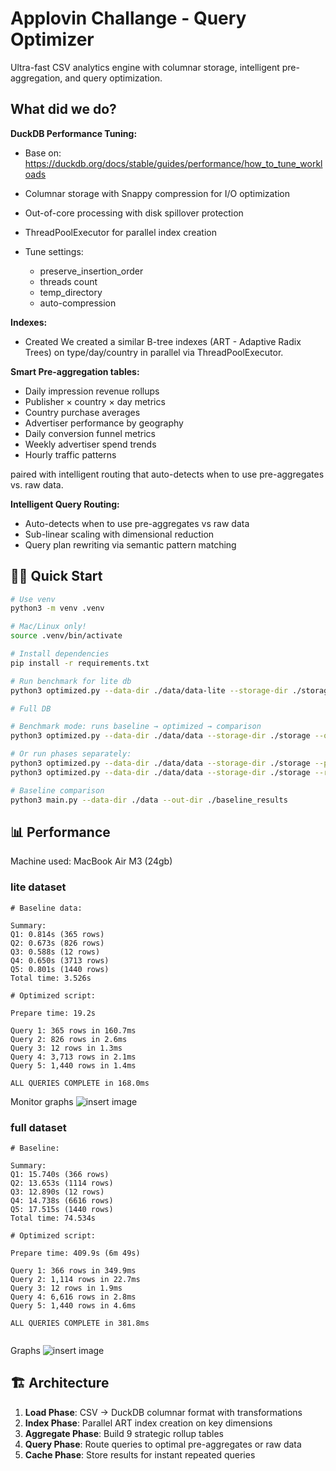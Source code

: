 # Applovin Challange - Query Optimizer

Ultra-fast CSV analytics engine with columnar storage, intelligent pre-aggregation, and query optimization.

## What did we do?

**DuckDB Performance Tuning:**
- Base on: https://duckdb.org/docs/stable/guides/performance/how_to_tune_workloads
- Columnar storage with Snappy compression for I/O optimization

- Out-of-core processing with disk spillover protection
- ThreadPoolExecutor for parallel index creation
- Tune settings:
    - preserve_insertion_order
    - threads count
    - temp_directory
    - auto-compression

**Indexes:**
- Created We created a similar  B-tree indexes (ART - Adaptive Radix Trees) on type/day/country in parallel via ThreadPoolExecutor.


**Smart Pre-aggregation tables:**
- Daily impression revenue rollups
- Publisher × country × day metrics
- Country purchase averages
- Advertiser performance by geography
- Daily conversion funnel metrics
- Weekly advertiser spend trends
- Hourly traffic patterns

paired with intelligent routing that auto-detects when to use pre-aggregates vs. raw data.


**Intelligent Query Routing:**
- Auto-detects when to use pre-aggregates vs raw data
- Sub-linear scaling with dimensional reduction
- Query plan rewriting via semantic pattern matching

## 🏃‍♂️ Quick Start

```bash
# Use venv
python3 -m venv .venv

# Mac/Linux only!
source .venv/bin/activate

# Install dependencies
pip install -r requirements.txt

# Run benchmark for lite db
python3 optimized.py --data-dir ./data/data-lite --storage-dir ./storage --out-dir ./results --bench

# Full DB

# Benchmark mode: runs baseline → optimized → comparison
python3 optimized.py --data-dir ./data/data --storage-dir ./storage --out-dir ./results --bench

# Or run phases separately:
python3 optimized.py --data-dir ./data/data --storage-dir ./storage --prepare  # Load & optimize data
python3 optimized.py --data-dir ./data/data --storage-dir ./storage --run       # Execute queries

# Baseline comparison
python3 main.py --data-dir ./data --out-dir ./baseline_results
```

## 📊 Performance
Machine used: MacBook Air M3 (24gb)

### lite dataset
```
# Baseline data:

Summary:
Q1: 0.814s (365 rows)
Q2: 0.673s (826 rows)
Q3: 0.588s (12 rows)
Q4: 0.650s (3713 rows)
Q5: 0.801s (1440 rows)
Total time: 3.526s

# Optimized script:

Prepare time: 19.2s

Query 1: 365 rows in 160.7ms
Query 2: 826 rows in 2.6ms
Query 3: 12 rows in 1.3ms
Query 4: 3,713 rows in 2.1ms
Query 5: 1,440 rows in 1.4ms

ALL QUERIES COMPLETE in 168.0ms
```

Monitor graphs
![insert image](https://github.com/satvikprasad/imo-calhacks/blob/master/applovin/resource_usage-lite.png?raw=true)

### full dataset

```
# Baseline:

Summary:
Q1: 15.740s (366 rows)
Q2: 13.653s (1114 rows)
Q3: 12.890s (12 rows)
Q4: 14.738s (6616 rows)
Q5: 17.515s (1440 rows)
Total time: 74.534s

# Optimized script:

Prepare time: 409.9s (6m 49s)

Query 1: 366 rows in 349.9ms
Query 2: 1,114 rows in 22.7ms
Query 3: 12 rows in 1.9ms
Query 4: 6,616 rows in 2.8ms
Query 5: 1,440 rows in 4.6ms

ALL QUERIES COMPLETE in 381.8ms


```

Graphs
![insert image](https://github.com/satvikprasad/imo-calhacks/blob/master/applovin/resource_usage.png?raw=true)

## 🏗️ Architecture

1. **Load Phase**: CSV → DuckDB columnar format with transformations
2. **Index Phase**: Parallel ART index creation on key dimensions
3. **Aggregate Phase**: Build 9 strategic rollup tables
4. **Query Phase**: Route queries to optimal pre-aggregates or raw data
5. **Cache Phase**: Store results for instant repeated queries
